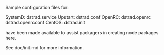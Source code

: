 Sample configuration files for:

SystemD: dstrad.service
Upstart: dstrad.conf
OpenRC:  dstrad.openrc
         dstrad.openrcconf
CentOS:  dstrad.init

have been made available to assist packagers in creating node packages here.

See doc/init.md for more information.
